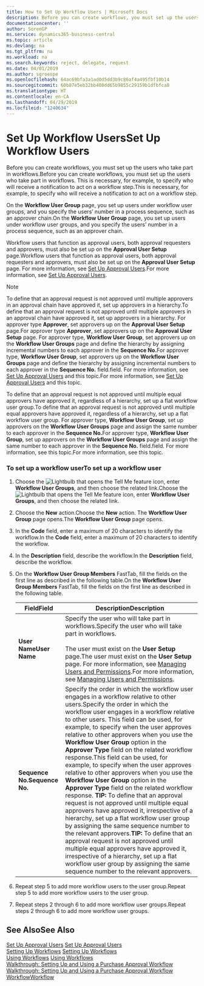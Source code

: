 ```yaml
---
title: How to Set Up Workflow Users | Microsoft Docs
description: Before you can create workflows, you must set up the users who take part in workflows. This is necessary, for example, to specify who will receive a notification to act on a workflow step.
documentationcenter: ''
author: SorenGP
ms.service: dynamics365-business-central
ms.topic: article
ms.devlang: na
ms.tgt_pltfrm: na
ms.workload: na
ms.search.keywords: reject, delegate, request
ms.date: 04/01/2019
ms.author: sgroespe
ms.openlocfilehash: 64ac69bfa3a1ad0d5dd3b9c86af4a495fbf10b14
ms.sourcegitcommit: 60b87e5eb32bb408dd65b9855c29159b1dfbfca8
ms.translationtype: HT
ms.contentlocale: en-CA
ms.lasthandoff: 04/29/2019
ms.locfileid: "1240634"
---
```

# <a name="set-up-workflow-users"></a><span data-ttu-id="c4d1f-104">Set Up Workflow Users</span><span class="sxs-lookup"><span data-stu-id="c4d1f-104">Set Up Workflow Users</span></span>
<span data-ttu-id="c4d1f-105">Before you can create workflows, you must set up the users who take part in workflows.</span><span class="sxs-lookup"><span data-stu-id="c4d1f-105">Before you can create workflows, you must set up the users who take part in workflows.</span></span> <span data-ttu-id="c4d1f-106">This is necessary, for example, to specify who will receive a notification to act on a workflow step.</span><span class="sxs-lookup"><span data-stu-id="c4d1f-106">This is necessary, for example, to specify who will receive a notification to act on a workflow step.</span></span>  

<span data-ttu-id="c4d1f-107">On the **Workflow User Group** page, you set up users under workflow user groups, and you specify the users’ number in a process sequence, such as an approver chain.</span><span class="sxs-lookup"><span data-stu-id="c4d1f-107">On the **Workflow User Group** page, you set up users under workflow user groups, and you specify the users’ number in a process sequence, such as an approver chain.</span></span>  

<span data-ttu-id="c4d1f-108">Workflow users that function as approval users, both approval requesters and approvers, must also be set up on the **Approval User Setup** page.</span><span class="sxs-lookup"><span data-stu-id="c4d1f-108">Workflow users that function as approval users, both approval requesters and approvers, must also be set up on the **Approval User Setup** page.</span></span> <span data-ttu-id="c4d1f-109">For more information, see [Set Up Approval Users](across-how-to-set-up-approval-users.md).</span><span class="sxs-lookup"><span data-stu-id="c4d1f-109">For more information, see [Set Up Approval Users](across-how-to-set-up-approval-users.md).</span></span>  

> [!NOTE]  
>  <span data-ttu-id="c4d1f-110">To define that an approval request is not approved until multiple approvers in an approval chain have approved it, set up approvers in a hierarchy.</span><span class="sxs-lookup"><span data-stu-id="c4d1f-110">To define that an approval request is not approved until multiple approvers in an approval chain have approved it, set up approvers in a hierarchy.</span></span> <span data-ttu-id="c4d1f-111">For approver type **Approver**, set approvers up on the **Approval User Setup** page.</span><span class="sxs-lookup"><span data-stu-id="c4d1f-111">For approver type **Approver**, set approvers up on the **Approval User Setup** page.</span></span> <span data-ttu-id="c4d1f-112">For approver type, **Workflow User Group**, set approvers up on the **Workflow User Groups** page and define the hierarchy by assigning incremental numbers to each approver in the **Sequence No.**</span><span class="sxs-lookup"><span data-stu-id="c4d1f-112">For approver type, **Workflow User Group**, set approvers up on the **Workflow User Groups** page and define the hierarchy by assigning incremental numbers to each approver in the **Sequence No.**</span></span> <span data-ttu-id="c4d1f-113">field.</span><span class="sxs-lookup"><span data-stu-id="c4d1f-113">field.</span></span> <span data-ttu-id="c4d1f-114">For more information, see [Set Up Approval Users](across-how-to-set-up-approval-users.md) and this topic.</span><span class="sxs-lookup"><span data-stu-id="c4d1f-114">For more information, see [Set Up Approval Users](across-how-to-set-up-approval-users.md) and this topic.</span></span>  
>   
>  <span data-ttu-id="c4d1f-115">To define that an approval request is not approved until multiple equal approvers have approved it, regardless of a hierarchy, set up a flat workflow user group.</span><span class="sxs-lookup"><span data-stu-id="c4d1f-115">To define that an approval request is not approved until multiple equal approvers have approved it, regardless of a hierarchy, set up a flat workflow user group.</span></span> <span data-ttu-id="c4d1f-116">For approver type, **Workflow User Group**, set up approvers on the **Workflow User Groups** page and assign the same number to each approver in the **Sequence No.**</span><span class="sxs-lookup"><span data-stu-id="c4d1f-116">For approver type, **Workflow User Group**, set up approvers on the **Workflow User Groups** page and assign the same number to each approver in the **Sequence No.**</span></span> <span data-ttu-id="c4d1f-117">field.</span><span class="sxs-lookup"><span data-stu-id="c4d1f-117">field.</span></span> <span data-ttu-id="c4d1f-118">For more information, see this topic.</span><span class="sxs-lookup"><span data-stu-id="c4d1f-118">For more information, see this topic.</span></span>  

### <a name="to-set-up-a-workflow-user"></a><span data-ttu-id="c4d1f-119">To set up a workflow user</span><span class="sxs-lookup"><span data-stu-id="c4d1f-119">To set up a workflow user</span></span>  

1. <span data-ttu-id="c4d1f-120">Choose the ![Lightbulb that opens the Tell Me feature](media/ui-search/search_small.png "Tell me what you want to do") icon, enter **Workflow User Groups**, and then choose the related link.</span><span class="sxs-lookup"><span data-stu-id="c4d1f-120">Choose the ![Lightbulb that opens the Tell Me feature](media/ui-search/search_small.png "Tell me what you want to do") icon, enter **Workflow User Groups**, and then choose the related link.</span></span>  
2. <span data-ttu-id="c4d1f-121">Choose the **New** action.</span><span class="sxs-lookup"><span data-stu-id="c4d1f-121">Choose the **New** action.</span></span> <span data-ttu-id="c4d1f-122">The **Workflow User Group** page opens.</span><span class="sxs-lookup"><span data-stu-id="c4d1f-122">The **Workflow User Group** page opens.</span></span>  
3. <span data-ttu-id="c4d1f-123">In the **Code** field, enter a maximum of 20 characters to identify the workflow.</span><span class="sxs-lookup"><span data-stu-id="c4d1f-123">In the **Code** field, enter a maximum of 20 characters to identify the workflow.</span></span>  
4. <span data-ttu-id="c4d1f-124">In the **Description** field, describe the workflow.</span><span class="sxs-lookup"><span data-stu-id="c4d1f-124">In the **Description** field, describe the workflow.</span></span>  
5. <span data-ttu-id="c4d1f-125">On the **Workflow User Group Members** FastTab, fill the fields on the first line as described in the following table.</span><span class="sxs-lookup"><span data-stu-id="c4d1f-125">On the **Workflow User Group Members** FastTab, fill the fields on the first line as described in the following table.</span></span>  

    |<span data-ttu-id="c4d1f-126">Field</span><span class="sxs-lookup"><span data-stu-id="c4d1f-126">Field</span></span>|<span data-ttu-id="c4d1f-127">Description</span><span class="sxs-lookup"><span data-stu-id="c4d1f-127">Description</span></span>|  
    |---------------------------------|---------------------------------------|  
    |<span data-ttu-id="c4d1f-128">**User Name**</span><span class="sxs-lookup"><span data-stu-id="c4d1f-128">**User Name**</span></span>|<span data-ttu-id="c4d1f-129">Specify the user who will take part in workflows.</span><span class="sxs-lookup"><span data-stu-id="c4d1f-129">Specify the user who will take part in workflows.</span></span><br /><br /> <span data-ttu-id="c4d1f-130">The user must exist on the **User Setup** page.</span><span class="sxs-lookup"><span data-stu-id="c4d1f-130">The user must exist on the **User Setup** page.</span></span> <span data-ttu-id="c4d1f-131">For more information, see [Managing Users and Permissions](ui-how-users-permissions.md).</span><span class="sxs-lookup"><span data-stu-id="c4d1f-131">For more information, see [Managing Users and Permissions](ui-how-users-permissions.md).</span></span>|  
    |<span data-ttu-id="c4d1f-132">**Sequence No.**</span><span class="sxs-lookup"><span data-stu-id="c4d1f-132">**Sequence No.**</span></span>|<span data-ttu-id="c4d1f-133">Specify the order in which the workflow user engages in a workflow relative to other users.</span><span class="sxs-lookup"><span data-stu-id="c4d1f-133">Specify the order in which the workflow user engages in a workflow relative to other users.</span></span> <span data-ttu-id="c4d1f-134">This field can be used, for example, to specify when the user approves relative to other approvers when you use the **Workflow User Group** option in the **Approver Type** field on the related workflow response.</span><span class="sxs-lookup"><span data-stu-id="c4d1f-134">This field can be used, for example, to specify when the user approves relative to other approvers when you use the **Workflow User Group** option in the **Approver Type** field on the related workflow response.</span></span> <span data-ttu-id="c4d1f-135">**TIP:**  To define that an approval request is not approved until multiple equal approvers have approved it, irrespective of a hierarchy, set up a flat workflow user group by assigning the same sequence number to the relevant approvers.</span><span class="sxs-lookup"><span data-stu-id="c4d1f-135">**TIP:**  To define that an approval request is not approved until multiple equal approvers have approved it, irrespective of a hierarchy, set up a flat workflow user group by assigning the same sequence number to the relevant approvers.</span></span>|  
6. <span data-ttu-id="c4d1f-136">Repeat step 5 to add more workflow users to the user group.</span><span class="sxs-lookup"><span data-stu-id="c4d1f-136">Repeat step 5 to add more workflow users to the user group.</span></span>  
7. <span data-ttu-id="c4d1f-137">Repeat steps 2 through 6 to add more workflow user groups.</span><span class="sxs-lookup"><span data-stu-id="c4d1f-137">Repeat steps 2 through 6 to add more workflow user groups.</span></span>  

## <a name="see-also"></a><span data-ttu-id="c4d1f-138">See Also</span><span class="sxs-lookup"><span data-stu-id="c4d1f-138">See Also</span></span>  
<span data-ttu-id="c4d1f-139">[Set Up Approval Users](across-how-to-set-up-approval-users.md) </span><span class="sxs-lookup"><span data-stu-id="c4d1f-139">[Set Up Approval Users](across-how-to-set-up-approval-users.md) </span></span>  
<span data-ttu-id="c4d1f-140">[Setting Up Workflows](across-set-up-workflows.md) </span><span class="sxs-lookup"><span data-stu-id="c4d1f-140">[Setting Up Workflows](across-set-up-workflows.md) </span></span>  
<span data-ttu-id="c4d1f-141">[Using Workflows](across-use-workflows.md) </span><span class="sxs-lookup"><span data-stu-id="c4d1f-141">[Using Workflows](across-use-workflows.md) </span></span>  
<span data-ttu-id="c4d1f-142">[Walkthrough: Setting Up and Using a Purchase Approval Workflow](walkthrough-setting-up-and-using-a-purchase-approval-workflow.md) </span><span class="sxs-lookup"><span data-stu-id="c4d1f-142">[Walkthrough: Setting Up and Using a Purchase Approval Workflow](walkthrough-setting-up-and-using-a-purchase-approval-workflow.md) </span></span>  
[<span data-ttu-id="c4d1f-143">Workflow</span><span class="sxs-lookup"><span data-stu-id="c4d1f-143">Workflow</span></span>](across-workflow.md)   
